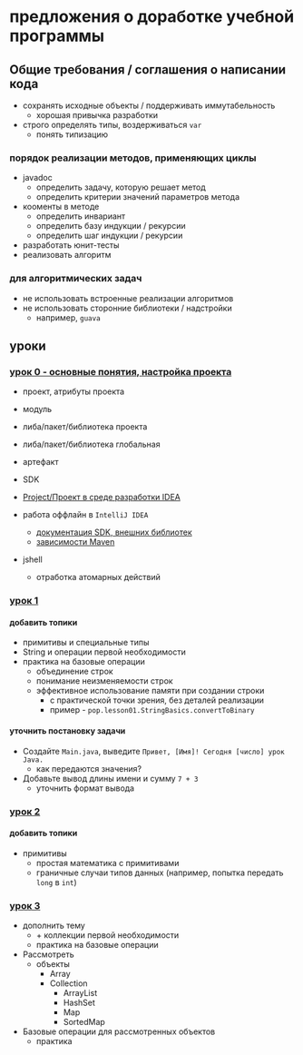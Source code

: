 # предложения о доработке учебной программы

## Общие требования / соглашения о написании кода
- сохранять исходные объекты / поддерживать иммутабельность
  - хорошая привычка разработки
- строго определять типы, воздерживаться `var`
  - понять типизацию

### порядок реализации методов, применяющих циклы
- javadoc
  - определить задачу, которую решает метод
  - определить критерии значений параметров метода
- кооменты в методе
  - определить инвариант
  - определить базу индукции / рекурсии
  - определить шаг индукции / рекурсии
- разработать юнит-тесты
- реализовать алгоритм

### для алгоритмических задач
- не использовать встроенные реализации алгоритмов
- не использовать сторонние библиотеки / надстройки
  - например, `guava`


## уроки

### [урок 0 - основные понятия, настройка проекта](src/main/java/pop/lesson00/README.md)

- проект, атрибуты проекта
- модуль
- либа/пакет/библиотека проекта
- либа/пакет/библиотека глобальная
- артефакт
- SDK

- [Project/Проект в среде разработки IDEA](https://www.jetbrains.com/help/idea/2022.2/working-with-projects.html)


- работа оффлайн в `IntelliJ IDEA`
  - [документация SDK, внешних библиотек](https://www.jetbrains.com/help/idea/working-offline.html#sdk-open-offline)
  - [зависимости Maven](https://www.jetbrains.com/help/idea/working-offline.html#maven)

- jshell
  - отработка атомарных действий



### [урок 1](src/main/java/pop/lesson01/README.md)

#### добавить топики

- примитивы и специальные типы
- String и операции первой необходимости
- практика на базовые операции
  - объединение строк
  - понимание неизменяемости строк
  - эффективное использование памяти при создании строки
    - с практической точки зрения, без деталей реализации
    - пример - `pop.lesson01.StringBasics.convertToBinary`


#### уточнить постановку задачи

- Создайте `Main.java`, выведите `Привет, [Имя]! Сегодня [число] урок Java.`
  - как передаются значения?
- Добавьте вывод длины имени и сумму `7 + 3`
  - уточнить формат вывода

### [урок 2](src/main/java/pop/lesson02/README.md)

#### добавить топики 
- примитивы
  - простая математика с примитивами
  - граничные случаи типов данных (например, попытка передать `long` в `int`)


### [урок 3](src/main/java/pop/lesson03/README.md)
- дополнить тему
  - \+ коллекции первой необходимости
  - практика на базовые операции
- Рассмотреть
  - объекты
    - Array
    - Collection
      - ArrayList
      - HashSet
      - Map
      - SortedMap
- Базовые операции для рассмотренных объектов
  - практика